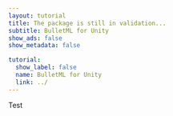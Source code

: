 ```yaml
---
layout: tutorial
title: The package is still in validation...
subtitle: BulletML for Unity
show_ads: false
show_metadata: false

tutorial:
  show_label: false
  name: BulletML for Unity
  link: ../
---
```


Test
